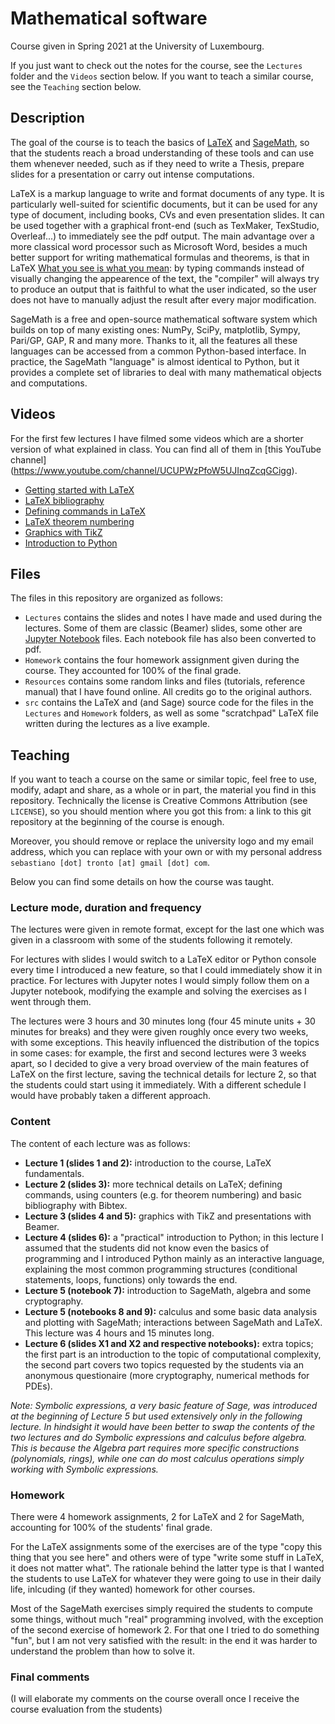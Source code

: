 # Mathematical software

Course given in Spring 2021 at the University of Luxembourg.

If you just want to check out the notes for the course, see the `Lectures`
folder and the `Videos` section below. If you want to teach a similar course,
see the `Teaching` section below.

## Description

The goal of the course is to teach the basics of
[LaTeX](https://en.wikipedia.org/wiki/LaTeX) and
[SageMath](https://www.sagemath.org/), so that the students reach a broad
understanding of these tools and can use them whenever needed, such as if they
need to write a Thesis, prepare slides for a presentation or carry out
intense computations.

LaTeX is a markup language to write and format documents of any type. It is
particularly well-suited for scientific documents, but it can be used for any
type of document, including books, CVs and even presentation slides.
It can be used together with a graphical front-end (such as TexMaker,
TexStudio, Overleaf...) to immediately see the pdf output. The main advantage
over a more classical word processor such as Microsoft Word, besides a much
better support for writing mathematical formulas and theorems, is that in
LaTeX [What you see is what you mean](https://en.wikipedia.org/wiki/WYSIWYM):
by typing commands instead of
visually changing the appearence of the text, the "compiler" will always try to
produce an output that is faithful to what the user indicated, so the user does
not have to manually adjust the result after every major modification.

SageMath is a free and open-source mathematical software system which builds
on top of many existing ones: NumPy, SciPy, matplotlib, Sympy, Pari/GP, GAP, R
and many more. Thanks to it, all the features all these languages can be
accessed from a common Python-based interface.
In practice, the SageMath "language" is almost identical to Python, but it
provides a complete set of libraries to deal with many mathematical objects and
computations.

## Videos

For the first few lectures I have filmed some videos which are a shorter
version of what explained in class. You can find all of them in
[this YouTube channel]
(https://www.youtube.com/channel/UCUPWzPfoW5UJInqZcqGCigg).

* [Getting started with LaTeX](https://www.youtube.com/watch?v=HVvQpZEeIDI)
* [LaTeX bibliography](https://www.youtube.com/watch?v=-KrNY7BXdPo)
* [Defining commands in LaTeX](https://www.youtube.com/watch?v=IFt259434Zg)
* [LaTeX theorem numbering](https://www.youtube.com/watch?v=pjm18Ceg6lg)
* [Graphics with TikZ](https://www.youtube.com/watch?v=mWqhB6qOIk0)
* [Introduction to Python](https://www.youtube.com/watch?v=b7k3hlW2DMs)

## Files

The files in this repository are organized as follows:

* `Lectures` contains the slides and notes I have made and used during the
	lectures. Some of them are classic (Beamer) slides, some other are
	[Jupyter Notebook](https://jupyter.org/) files. Each notebook file has
	also been converted to pdf.
* `Homework` contains the four homework assignment given during the course.
	They accounted for 100% of the final grade.
* `Resources` contains some random links and files (tutorials, reference
	manual) that I have found online. All credits go to the original authors.
* `src` contains the LaTeX and (and Sage) source code for the files in the
	`Lectures` and `Homework` folders, as well as some "scratchpad" LaTeX file
	written during the lectures as a live example.

## Teaching

If you want to teach a course on the same or similar topic, feel free to use,
modify, adapt and share, as a whole or in part, the material you find in this
repository.
Technically the license is Creative Commons Attribution (see `LICENSE`), so
you should mention where you got this from: a link to this git repository at
the beginning of the course is enough.

Moreover, you should remove or replace the university logo and my email
address, which you can replace with your own or with my personal address
`sebastiano [dot] tronto [at] gmail [dot] com`.

Below you can find some details on how the course was taught.

### Lecture mode, duration and frequency

The lectures were given in remote format, except for the last one which was
given in a classroom with some of the students following it remotely.

For lectures with slides I would switch to a LaTeX editor or Python console
every time I introduced a new feature, so that I could immediately show
it in practice.
For lectures with Jupyter notes I would simply follow them on a Jupyter
notebook, modifying the example and solving the exercises as I went through
them.

The lectures were 3 hours and 30 minutes long (four 45 minute units + 30
minutes for breaks) and they were given roughly once every two weeks, with
some exceptions. This heavily influenced the distribution of the topics in
some cases: for example, the first and second lectures were 3 weeks apart,
so I decided to give a very broad overview of the main features of LaTeX on
the first lecture, saving the technical details for lecture 2, so that the
students could start using it immediately. With a different schedule I would
have probably taken a different approach.

### Content

The content of each lecture was as follows:

* **Lecture 1 (slides 1 and 2):** introduction to the course,
	LaTeX fundamentals.
* **Lecture 2 (slides 3):** more technical details on LaTeX; defining commands,
	using counters (e.g. for theorem numbering) and basic bibliography with
	Bibtex.
* **Lecture 3 (slides 4 and 5):** graphics with TikZ and presentations with
	Beamer.
* **Lecture 4 (slides 6):** a "practical" introduction to Python; in this
	lecture I assumed that the students did not know even the basics of
	programming and I introduced Python mainly as an interactive language, 
	explaining the most common programming structures (conditional statements,
	loops, functions) only towards the end.
* **Lecture 5 (notebook 7):** introduction to SageMath, algebra and some
	cryptography.
* **Lecture 5 (notebooks 8 and 9):** calculus and some basic data analysis
	and plotting with SageMath; interactions between SageMath and LaTeX.
	This lecture was 4 hours and 15 minutes long.
* **Lecture 6 (slides X1 and X2 and respective notebooks):** extra topics;
	the first part is an introduction to the topic of computational complexity,
	the second part covers two topics requested by the students via an
	anonymous questionaire (more cryptography, numerical methods for PDEs).

*Note: Symbolic expressions, a very basic feature of Sage, was introduced at
the beginning of Lecture 5 but used extensively only in the following lecture.
In hindsight it would have been better to swap the contents of the two
lectures and do Symbolic expressions and calculus before algebra. This is
because the Algebra part requires more specific constructions (polynomials,
rings), while one can do most calculus operations simply working with
Symbolic expressions.*

### Homework

There were 4 homework assignments, 2 for LaTeX and 2 for SageMath,
accounting for 100% of the students' final grade.

For the LaTeX assignments some of the exercises are of the type "copy this
thing that you see here" and others were of type "write some stuff in LaTeX,
it does not matter what". The rationale behind the latter type is that I wanted
the students to use LaTeX for whatever they were going to use in their daily
life, inlcuding (if they wanted) homework for other courses.

Most of the SageMath exercises simply required the students to compute some
things, without much "real" programming involved, with the exception of
the second exercise of homework 2. For that one I tried to do something
"fun", but I am not very satisfied with the result: in the end it was harder
to understand the problem than how to solve it.

### Final comments

(I will elaborate my comments on the course overall once I receive the
course evaluation from the students)
